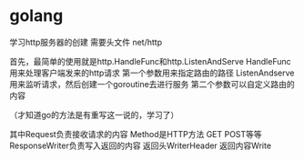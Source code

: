 # golang
学习http服务器的创建
需要头文件 net/http

首先，最简单的使用就是http.HandleFunc和http.ListenAndServe
HandleFunc用来处理客户端发来的http请求
第一个参数用来指定路由的路径
ListenAndserve用来监听请求，然后创建一个goroutine去进行服务
第二个参数可以自定义路由的内容

（才知道go的方法是有重写这一说的，学习了）

其中Request负责接收请求的内容
Method是HTTP方法	GET POST等等
ResponseWriter负责写入返回的内容
返回头WriterHeader
返回内容Write

